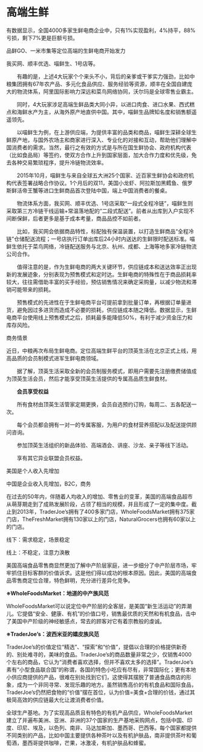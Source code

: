 # 高端生鲜

有数据显示，全国4000多家生鲜电商企业中，只有1%实现盈利，4%持平，88%亏损，剩下7%更是巨额亏损。

品鲜GO、一米市集等定位高端的生鲜电商开始发力



我买网、顺丰优选、喵鲜生、1号店等。

　　有趣的是，上述4大玩家个个来头不小，背后的亲爹或干爹实力强劲，比如中粮集团拥有67年农产品、多元化食品供应、服务经验等资源，顺丰在全国自建庞大的物流体系，阿里国际影响力深远和菜鸟网络协同，沃尔玛是全球零售业霸主。

　　同时，4大玩家涉足高端生鲜品类大同小异，以进口肉食、进口水果、西式糕点和海鲜水产为主，从海外原产地直供中国。其中，喵鲜生品牌知名度和销售额遥遥领先。

　　以喵鲜生为例，在上游供应端，为提供丰富的品类和商品，喵鲜生深耕全球生鲜原产地，与国外农场主和商家进行深入、专业化的对接和互动，帮助他们理解中国消费者的需求。当然，最行之有效的方式是与所在国生鲜协会、政府机构代表（比如食品局）等签约，使双方合作上升到国家层面，加大合作力度和优先级，免去各种交易繁琐程序，提升冷链物流效率。

　　2015年10月，喵鲜生与来自全球五大洲25个国家、近百家生鲜协会和政府机构代表签署战略合作协议。1个月后的双11，美国小龙虾、阿拉斯加黑鳕鱼、俄罗斯鲜活帝王蟹等进口生鲜商品首次登陆中国，端上中国消费者的餐桌。

　　物流体系方面，我买网、顺丰优选、1号店采取“一段式全程冷链”，喵鲜生则采取第三方冷链干线运输+常温落地配的“二段式配送”。前者从出库到入户实现不间断保鲜，后者更多是基于成本考量，商品品控不如前者。

　　比如，我买网会依据商品特性，标配独有保温装置，以打造生鲜商品“全程冷链”仓储配送流程；一号店执行订单出库后24小时内送达的生鲜限时配送标准。喵鲜生依托于菜鸟网络，冷链配送服务与北京、杭州、成都、上海等地多家冷链物流公司合作。

　　值得注意的是，作为生鲜电商的两大关键环节，供应链成本和送达效率正出现新的发展迹象，分别表现为预售模式和定时达。生鲜电商的特殊性在于商品损耗率较大，往往需借助丰富的买手经验，预估销售情况来确定采购量，以减少物流和滞销可能带来的损耗。

　　预售模式的先进性在于生鲜电商平台可提前拿到批量订单，再根据订单量进货，避免因过多进货而造成不必要的损耗，供应链成本随之降低。数据显示，生鲜电商平台使用线上预售模式之后，损耗最多能降低50%，有利于减少资金压力和库存风险。



商务情景



近日，中粮再次布局生鲜电商。定位高端生鲜平台的顶英生活在北京正式上线，用高品质的会员制模式进军生鲜电商领域。

　　据了解，顶英生活采取全新的会员制服务模式，即用户需要先注册缴费储值成为顶英生活会员，然后才能享受顶英生活提供的专属高品质生鲜食材。

　　**会员享受权益**

　　所有食材由顶英生活管家定期更换，会员自选预约订购，每周二、五各配送一次。

　　每个会员都会拥有一对一的专属客服，为用户的食材营养搭配以及配送提供顾问咨询。

　　参加顶英生活组织的新品体验、高端酒会、讲座、沙龙、亲子等线下活动。

　　享有其它异业联盟会员权益。





美国是个人收入先增加

中国是企业收入先增加，B2C，商务



在过去的50年内，伴随着人均收入的增加、零售业的变革，美国的高端食品超市从萌芽期走到了成熟发展阶段，占领了相当的规模，并且形成了一定的集中度。截止到2013年，TraderJoe’s拥有了400多家门店，WholeFoodsMarket拥有375家门店，TheFreshMarket拥有130家以上的门店，NaturalGrocers也拥有60家以上的门店。



线下：需求稳定，场景稳定

线上：不稳定，注意力涣散



美国高端食品零售商显然更加了解中产阶层家庭，进一步细分了中产阶层市场，牢牢抓住目标客群的价值诉求。这是他们得以成功的根本原因。因此，美国的高端食品零售商定位合理，特色鲜明，充分进行差异化竞争。

**※WholeFoodsMarket：地道的中产族风范**

WholeFoodsMarket可以说定位中产阶层的全客层，是美国“新生活运动”的弄潮儿。它提倡“安全、健康、有机”的价值口号，销售最优质的天然和有机食品，击中了美国中产阶级的神经敏感点，常去的顾客对它有着宗教般的虔诚。

**※TraderJoe’s：波西米亚的嬉皮族风范**

TraderJoe’s的价值定位“精选”、“探索”和“价值”，提倡以合理的价格提供新奇的、别处难寻的，美味的食品。TraderJoe’s的商品数量非常之少，仅销售4000个左右的商品，它认为“消费者喜欢选择，但并不喜欢太多的选择”。TraderJoe’s素有“小型食品联合国”的称谓，各国的特色小吃应有尽有，非常国际化；更有本地小供应商提供的产品，很难在别处找到它们，这使得其摆脱了普通食品商店的形象，成为一个非同寻常、发现乐趣的地方。虽然销售高价的有机食品和国际食品，TraderJoe’s仍然把食物的“价值”摆在首位，认为价值=美食+合理的价钱，通过其极简高效的供应链最大化让渡消费者价值。



全球生产基地。为了实现高品质且有特色的有机产品供应，WholeFoodsMarket建立了并遍布美洲、亚洲、非洲的37个国家的生产基地采购网点，包括中国、印度、印尼、埃及，以色列、南非、马达加斯加、墨西哥、巴西等。每个国家都提供不同类别的产品，比如中国主要提供各种茶叶以及有机护肤品，南非提供茶叶和葡萄酒，墨西哥提供咖啡，芒果，冰激凌，有机护肤品和蜂蜜。